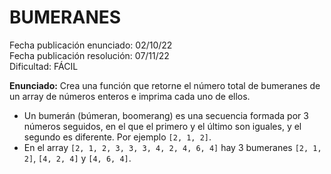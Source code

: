 # BUMERANES

Fecha publicación enunciado: 02/10/22\
Fecha publicación resolución: 07/11/22\
Dificultad: FÁCIL

**Enunciado:** Crea una función que retorne el número total de bumeranes de un array de números enteros e imprima cada uno de ellos.

* Un bumerán (búmeran, boomerang) es una secuencia formada por 3 números seguidos, en el que el primero y el último son iguales, y el segundo es diferente. Por ejemplo ``[2, 1, 2]``.
* En el array ``[2, 1, 2, 3, 3, 3, 4, 2, 4, 6, 4]`` hay 3 bumeranes ``[2, 1, 2]``, ``[4, 2, 4]`` y ``[4, 6, 4]``.

